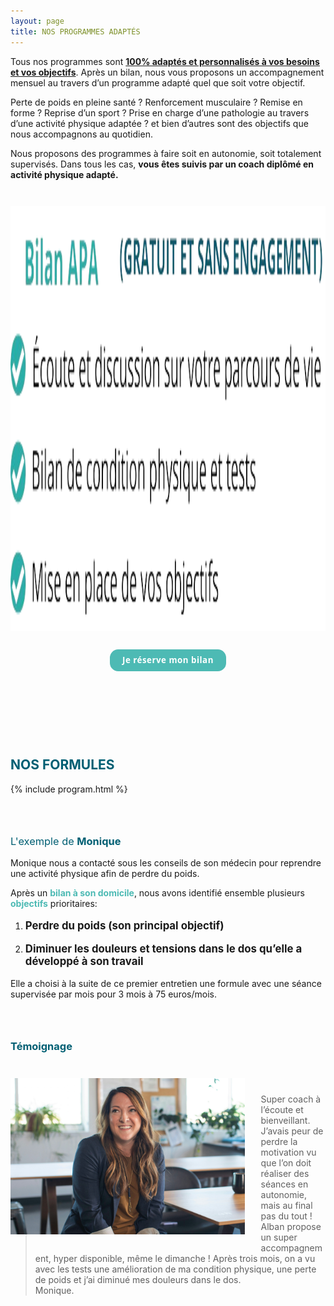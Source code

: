 ```yaml
---
layout: page
title: NOS PROGRAMMES ADAPTÉS
---
```


Tous nos programmes sont <b><u>100% adaptés et personnalisés à vos besoins et vos objectifs</u></b>. Après un bilan, nous vous proposons un accompagnement mensuel au travers d’un programme adapté quel que soit votre objectif.  

Perte de poids en pleine santé ? Renforcement musculaire ? Remise en forme ? Reprise d’un sport ? Prise en charge d’une pathologie au travers d’une activité physique adaptée ? et bien d’autres sont des objectifs que nous accompagnons au quotidien.  

Nous proposons des programmes à faire soit en autonomie, soit totalement supervisés. Dans tous les cas, **vous êtes suivis par un coach diplômé en activité physique adapté.**  

<div style="text-align: center">
  <img src="/assets/images/12.png" style="height: 17vh; margin-top: 2em" /> 
  <br/>
  <a href="#contact-scrollpoint">
    <button style="
      margin: 2em 0 4em 0;
      background-color: #4dbab4;
      color: white;
      padding: 10px 20px;
      border: none;
      border-radius: 1em;
      font-weight: 700;
      line-height: 1.1;
      letter-spacing: 0.5px;
      font-family: 'Open Sans', 'Helvetica Neue', Helvetica, Arial, sans-serif;
      "
      >Je réserve mon bilan</button>
  </a>
</div>

 <h2 style="text-align: left; color: #005F73; margin-top: 4em">NOS FORMULES</h2>

{% include program.html %}


 <h3 style="text-align: left; color: #005F73; margin-top: 4em"><p style="font-weight: normal">L'exemple de <b>Monique</b></p></h3>

Monique nous a contacté sous les conseils de son médecin pour reprendre une activité physique afin de perdre du poids.  
  
Après un <b style="color: #4DBAB4">bilan à son domicile</b>, nous avons identifié ensemble plusieurs <b style="color: #4DBAB4">objectifs</b> prioritaires: 

1. <p style="font-size: larger" ><b>Perdre du poids (son principal objectif)</b></p> 
2. <p style="font-size: larger" ><b>Diminuer les douleurs et tensions dans le dos qu’elle a développé à son travail</b></p>

Elle a choisi à la suite de ce premier entretien une formule avec une séance supervisée par mois pour 3 mois à 75 euros/mois.  

 <h3 style="text-align: left; color: #005F73; margin: 4em 0">Témoignage</h3>

<img align="left" height="250px" style="margin: -5% 5% 5% 0" src="/assets/images/monique.png" /> 

> Super coach à l’écoute et bienveillant. J’avais peur de perdre la motivation vu que l’on doit réaliser des séances en autonomie, mais au final pas du tout ! Alban propose un super accompagnement, hyper disponible, même le dimanche ! Après trois mois, on a vu avec les tests une amélioration de ma condition physique, une perte de poids et j’ai diminué mes douleurs dans le dos.  
> Monique. 

<div id="contact-scrollpoint" />
